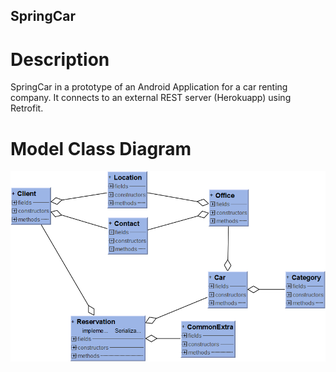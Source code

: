 ## SpringCar

# Description
SpringCar in a prototype of an Android Application for a car renting company. 
It connects to an external REST server (Herokuapp) using Retrofit.

# Model Class Diagram
![UML](doc/model_uml.png)
